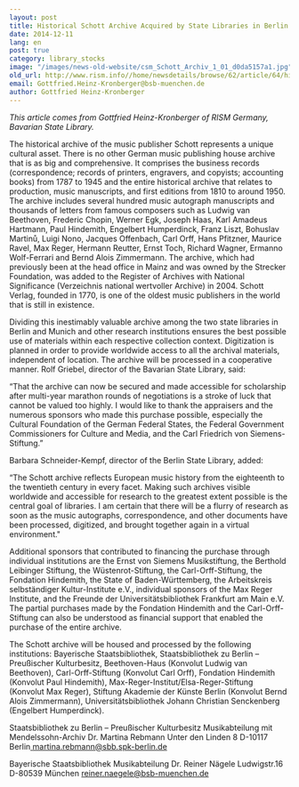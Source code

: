 ```yaml
---
layout: post
title: Historical Schott Archive Acquired by State Libraries in Berlin and Munich and Six Research Institutions
date: 2014-12-11
lang: en
post: true
category: library_stocks
image: "/images/news-old-website/csm_Schott_Archiv_1_01_d0da5157a1.jpg"
old_url: http://www.rism.info//home/newsdetails/browse/62/article/64/historical-schott-archive-acquired-by-state-libraries-in-berlin-and-munich-and-six-research-institut.html
email: Gottfried.Heinz-Kronberger@bsb-muenchen.de
author: Gottfried Heinz-Kronberger
---
```



_This article comes from Gottfried Heinz-Kronberger of RISM Germany, Bavarian State Library._



The historical archive of the music publisher Schott represents a unique cultural asset. There is no other German music publishing house archive that is as big and comprehensive. It comprises the business records (correspondence; records of printers, engravers, and copyists; accounting books) from 1787 to 1945 and the entire historical archive that relates to production, music manuscripts, and first editions from 1810 to around 1950. The archive includes several hundred music autograph manuscripts and thousands of letters from famous composers such as Ludwig van Beethoven, Frederic Chopin, Werner Egk, Joseph Haas, Karl Amadeus Hartmann, Paul Hindemith, Engelbert Humperdinck, Franz Liszt, Bohuslav Martinů, Luigi Nono, Jacques Offenbach, Carl Orff, Hans Pfitzner, Maurice Ravel, Max Reger, Hermann Reutter, Ernst Toch, Richard Wagner, Ermanno Wolf-Ferrari and Bernd Alois Zimmermann. The archive, which had previously been at the head office in Mainz and was owned by the Strecker Foundation, was added to the Register of Archives with National Significance (Verzeichnis national wertvoller Archive) in 2004. Schott Verlag, founded in 1770, is one of the oldest music publishers in the world that is still in existence.

Dividing this inestimably valuable archive among the two state libraries in Berlin and Munich and other research institutions ensures the best possible use of materials within each respective collection context. Digitization is planned in order to provide worldwide access to all the archival materials, independent of location. The archive will be processed in a cooperative manner. Rolf Griebel, director of the Bavarian State Library, said:

“That the archive can now be secured and made accessible for scholarship after multi-year marathon rounds of negotiations is a stroke of luck that cannot be valued too highly. I would like to thank the appraisers and the numerous sponsors who made this purchase possible, especially the Cultural Foundation of the German Federal States, the Federal Government Commissioners for Culture and Media, and the Carl Friedrich von Siemens-Stiftung.”

Barbara Schneider-Kempf, director of the Berlin State Library, added:

“The Schott archive reflects European music history from the eighteenth to the twentieth century in every facet. Making such archives visible worldwide and accessible for research to the greatest extent possible is the central goal of libraries. I am certain that there will be a flurry of research as soon as the music autographs, correspondence, and other documents have been processed, digitized, and brought together again in a virtual environment."

Additional sponsors that contributed to financing the purchase through individual institutions are the Ernst von Siemens Musikstiftung, the Berthold Leibinger Stiftung, the Wüstenrot-Stiftung, the Carl-Orff-Stiftung, the Fondation Hindemith, the State of Baden-Württemberg, the Arbeitskreis selbständiger Kultur-Institute e.V., individual sponsors of the Max Reger Institute, and the Freunde der Universitätsbibliothek Frankfurt am Main e.V. The partial purchases made by the Fondation Hindemith and the Carl-Orff-Stiftung can also be understood as financial support that enabled the purchase of the entire archive.

The Schott archive will be housed and processed by the following institutions: Bayerische Staatsbibliothek, Staatsbibliothek zu Berlin – Preußischer Kulturbesitz, Beethoven-Haus (Konvolut Ludwig van Beethoven), Carl-Orff-Stiftung (Konvolut Carl Orff), Fondation Hindemith (Konvolut Paul Hindemith), Max-Reger-Institut/Elsa-Reger-Stiftung (Konvolut Max Reger), Stiftung Akademie der Künste Berlin (Konvolut Bernd Alois Zimmermann), Universitätsbibliothek Johann Christian Senckenberg (Engelbert Humperdinck).

Staatsbibliothek zu Berlin – Preußischer Kulturbesitz
Musikabteilung mit Mendelssohn-Archiv
Dr. Martina Rebmann
Unter den Linden 8
D-10117 Berlin[
martina.rebmann@sbb.spk-berlin.de](http://martina.rebmann.sbb.spk-berlin.de)

Bayerische Staatsbibliothek
Musikabteilung
Dr. Reiner Nägele
Ludwigstr.16
D-80539 München
[reiner.naegele@bsb-muenchen.de](mailto:reiner.naegele@bsb-muenchen.de)







<script type="text/javascript">var switchTo5x=true;</script><script type="text/javascript" src="http://w.sharethis.com/button/buttons.js"></script><script type="text/javascript">stLight.options({publisher: "9b601438-1ce1-49d8-bfd7-9cff5df54c17", doNotHash: false, doNotCopy: false, hashAddressBar: false});</script>